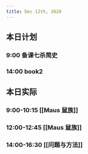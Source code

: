 ```yaml
---
title: Dec 12th, 2020
---
```


## 本日计划
### 9:00 备课七杀简史
### 14:00 book2
## 本日实际
### 9:00-10:15 [[Maus 鼠族]]
### 12:00-12:45 [[Maus 鼠族]]
### 14:00-16:30 [[问题与方法]]
### 
